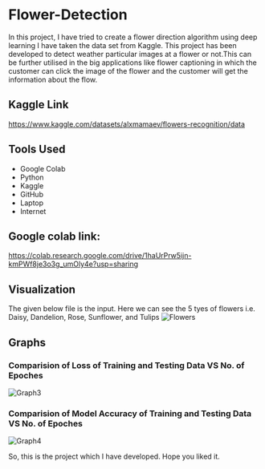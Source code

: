 # Flower-Detection
In this project, I have tried to create a flower direction algorithm using deep learning I have taken the data set from Kaggle. This project has been developed to detect weather particular images at a flower or not.This can be further utilised in the big applications like flower captioning in which the customer can click the image of the flower and the customer will get the information about the flow.
## Kaggle Link
https://www.kaggle.com/datasets/alxmamaev/flowers-recognition/data
## Tools Used
- Google Colab
- Python
- Kaggle
- GitHub
- Laptop
- Internet
## Google colab link:
https://colab.research.google.com/drive/1haUrPrw5ijn-kmPWf8je3o3g_umOly4e?usp=sharing
## Visualization
The given below file is the input. Here we can see the 5 tyes of flowers i.e. Daisy, Dandelion, Rose, Sunflower, and Tulips
![Flowers](https://github.com/AbhishekGit23/Flower-Detection/assets/123490715/718ad8e2-03d3-4857-b132-bbc6f4972dc7)

## Graphs
### Comparision of Loss of Training and Testing Data VS No. of Epoches
![Graph3](https://github.com/AbhishekGit23/Flower-Detection/assets/123490715/7149a858-3adc-435c-bd71-734ace372dbc)

### Comparision of Model Accuracy of Training and Testing Data VS No. of Epoches
![Graph4](https://github.com/AbhishekGit23/Flower-Detection/assets/123490715/a8077431-e278-4264-8b88-289c20f4a68f)

So, this is the project which I have developed. Hope you liked it.
